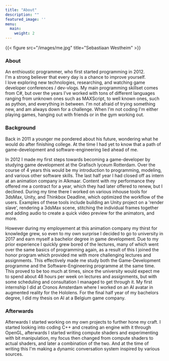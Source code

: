 ```yaml
---
title: "About"
description: ""
featured_image: ''
menu:
  main:
    weight: 2
---
```

{{< figure src="/images/me.jpg" title="Sebastiaan Westheim" >}}

### About
An enthioustic programmer, who first started programming in 2012.\
I'm a strong believer that every day is a chance to improve yourself.\
I love exploring new technologies, researching, and watching game developer conferences / dev-vlogs.
My main programming skillset comes from C#, but over the years I've worked with tons of different languages ranging from unknown ones such as MAXScript, to well known ones, such as python, and everything in between.
I'm not afraid of trying something new, and am always down for a challenge.
When I'm not coding I'm either playing games, hanging out with friends or in the gym working out.

### Background

Back in 2011 a younger me pondered about his future, wondering what he would do after finishing college.
At the time I had yet to know that a path of game-development and software-engineering lied ahead of me. 

In 2012 I made my first steps towards becoming a game-developer by studying game development at the Grafisch lyceum Rotterdam. Over the course of 4 years this would be my introduction to programming, modeling, and various other software skills. The last half year I had closed off as intern at an animation company in Alkmaar.
Content with my performance they offered me a contract for a year, which they had later offered to renew, but I declined.
During my time there I worked on various inhouse tools for 3dsMax, Unity, and Thinkbox Deadline, which optimized the workflow of the users. Examples of these tools include building an Unity project on a 'render slave', rendering a 3dsMax scene, stitching the individual frames together and adding audio to create a quick video preview for the animators, and more.

However during my employement at this animation company my thirst for knowledge grew, so even to my own surprise I decided to go to university in 2017 and earn myself a bachelor degree in game development.
Due to my prior experience I quickly grew bored of the lectures, many of which went over the same basics of programming again, as a result of this I joined the honor program which provided me with more challenging lectures and assignments. This effectively made me study both the Game-Development programme and the Software-Engineering programme at the same time. This proved to be too much at times, since the university would expect me to spend about 48 hours per week on lectures and assignments, but with some scheduling and consultation I managed to get through it. My first internship I did at Cronos Amsterdam where I worked on an AI avatar in augmented reality for the Hololens.
For the final half year of my bachelors degree, I did my thesis on AI at a Belgium game company.

### Afterwards

Afterwards I started working on my own projects to further hone my craft. I started looking into coding C++ and creating an engine with it through OpenGL, afterwards I started writing compute shaders and experimenting with bit manipulation, my focus then changed from compute shaders to actual shaders, and later a combination of the two. And at the time of writing this I'm making a dynamic conversation system inspired by various sources.